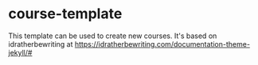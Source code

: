 # course-template

This template can be used to create new courses. It's based on idratherbewriting at https://idratherbewriting.com/documentation-theme-jekyll/#
